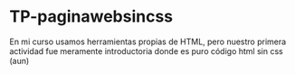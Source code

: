 # TP-paginawebsincss
En mi curso usamos herramientas propias de HTML, pero nuestro primera actividad fue meramente introductoria donde es puro código html sin css (aun)
